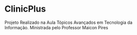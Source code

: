 # ClinicPlus
Projeto Realizado na Aula Tópicos Avançados em Tecnologia da Informação. Ministrada pelo Professor Maicon Pires
